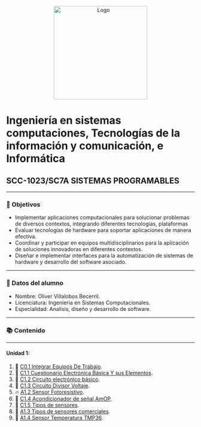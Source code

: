 <p align="center">
    <img alt="Logo" src="https://www.tijuana.tecnm.mx/wp-content/themes/tecnm/images/logo_TECT.png" width=250 height=250>
</p>

# Ingeniería en sistemas computaciones, Tecnologías de la información y comunicación, e Informática

## SCC-1023/SC7A SISTEMAS PROGRAMABLES

---

### :pencil: Objetivos

+ Implementar aplicaciones computacionales para solucionar problemas de diversos contextos, integrando diferentes tecnologías, plataformas
+ Evaluar tecnologías de hardware para soportar aplicaciones de manera efectiva.
+ Coordinar y participar en equipos multidisciplinarios para la aplicación de soluciones innovadoras en diferentes contextos. 
+ Diseñar e implementar interfaces para la automatización de sistemas de hardware y desarrollo del software asociado. 


---

### :necktie: Datos del alumno

* Nombre: Oliver Villalobos Becerril.
* Licenciatura: Ingenieria en Sistemas Computacionales.
* Especialidad: Analisis, diseño y desarrollo de software.

---

### :books: Contenido
---
#### Unidad 1:
1. :book: [C0.1 Integrar Equipos De Trabajo](C0.1_IntegrarEquiposDeTrabajo_VillalobosBecerrilOliver.md).
2. :book: [C1.1 Cuestionario Electrónica Básica Y sus Elementos](C1.1%20CuestionarioElectrónicaBásicaYsusElementos_VillalobosBecerrilOliver.md).
3. :book: [C1.2 Circuito electrónico básico](C1.2_Circuito_electrónico_básico_VillalobosOliver.md).
4. :book: [C1.3 Circuito Divisor Voltaje](C1.3_CircuitoDivisorVoltaje_VillalobosOliver.md).
5. :fire: [A1.2 Sensor Fotoresistivo](A1.2_OliverVillalobos_DytechWolf.md).
6. :book: [C1.4 Acondicionador de señal AmOP](C1.4_AcondicionadordesenalAmOP_VillalobosOliver.md).
7. :book: [C1.5 Tipos de sensores](C1.5_Tipos_de_sensores_VillalobosOliver.md).
8. :book: [A1.3 Tipos de sensores comerciales](A1.3_OliverVillalobos_DytechWolf.md).
9. :book: [A1.4 Sensor Temperatura TMP36](A1.4_OliverVillalobos_DytechWolf.md).
